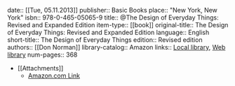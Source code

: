 date:: [[Tue, 05.11.2013]]
publisher:: Basic Books
place:: "New York, New York"
isbn:: 978-0-465-05065-9
title:: @The Design of Everyday Things: Revised and Expanded Edition
item-type:: [[book]]
original-title:: The Design of Everyday Things: Revised and Expanded Edition
language:: English
short-title:: The Design of Everyday Things
edition:: Revised edition
authors:: [[Don Norman]]
library-catalog:: Amazon
links:: [Local library](zotero://select/library/items/LB97NX8S), [Web library](https://www.zotero.org/users/6520516/items/LB97NX8S)
num-pages:: 368

- [[Attachments]]
	- [Amazon.com Link](https://www.amazon.com/Design-Everyday-Things-Revised-Expanded/dp/0465050654)